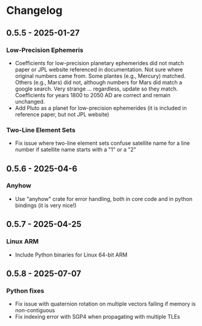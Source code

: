 # Changelog

## 0.5.5 - 2025-01-27

### Low-Precision Ephemeris
 - Coefficients for low-precision planetary ephemerides did not match paper or JPL website referenced in documentation.  Not sure where original numbers came from.  Some plantes (e.g., Mercury) matched.  Others (e.g., Mars) did not, although numbers for Mars did match a google search. Very strange ... regardless, update so they match.  Coefficients for years 1800 to 2050 AD are correct and remain unchanged.
 - Add Pluto as a planet for low-precision ephemerides (it is included in reference paper, but not JPL website)

### Two-Line Element Sets
- Fix issue where two-line element sets confuse satellite name for a line number if satellite name starts with a "1" or a "2"

## 0.5.6 - 2025-04-6

### Anyhow
- Use "anyhow" crate for error handling, both in core code and in python bindings (it is very nice!)

## 0.5.7 - 2025-04-25

### Linux ARM
- Include Python binaries for Linux 64-bit ARM

## 0.5.8 - 2025-07-07

### Python fixes
- Fix issue with quaternion rotation on multiple vectors failing if memory is non-contiguous
- Fix indexing error with SGP4 when propagating with multiple TLEs



